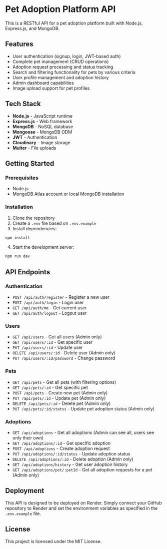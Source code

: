 # Pet Adoption Platform API

This is a RESTful API for a pet adoption platform built with Node.js, Express.js, and MongoDB.

## Features

- User authentication (signup, login, JWT-based auth)
- Complete pet management (CRUD operations)
- Adoption request processing and status tracking
- Search and filtering functionality for pets by various criteria
- User profile management and adoption history
- Admin dashboard capabilities
- Image upload support for pet profiles

## Tech Stack

- **Node.js** - JavaScript runtime
- **Express.js** - Web framework
- **MongoDB** - NoSQL database
- **Mongoose** - MongoDB ODM
- **JWT** - Authentication
- **Cloudinary** - Image storage
- **Multer** - File uploads

## Getting Started

### Prerequisites

- Node.js
- MongoDB Atlas account or local MongoDB installation

### Installation

1. Clone the repository
2. Create a `.env` file based on `.env.example`
3. Install dependencies:

```bash
npm install
```

4. Start the development server:

```bash
npm run dev
```

## API Endpoints

### Authentication

- `POST /api/auth/register` - Register a new user
- `POST /api/auth/login` - Login user
- `GET /api/auth/me` - Get current user
- `GET /api/auth/logout` - Logout user

### Users

- `GET /api/users` - Get all users (Admin only)
- `GET /api/users/:id` - Get specific user
- `PUT /api/users/:id` - Update user
- `DELETE /api/users/:id` - Delete user (Admin only)
- `PUT /api/users/:id/password` - Change password

### Pets

- `GET /api/pets` - Get all pets (with filtering options)
- `GET /api/pets/:id` - Get specific pet
- `POST /api/pets` - Create new pet (Admin only)
- `PUT /api/pets/:id` - Update pet (Admin only)
- `DELETE /api/pets/:id` - Delete pet (Admin only)
- `PUT /api/pets/:id/status` - Update pet adoption status (Admin only)

### Adoptions

- `GET /api/adoptions` - Get all adoptions (Admin can see all, users see only their own)
- `GET /api/adoptions/:id` - Get specific adoption
- `POST /api/adoptions` - Create adoption request
- `PUT /api/adoptions/:id/status` - Update adoption status
- `DELETE /api/adoptions/:id` - Delete adoption (Admin only)
- `GET /api/adoptions/history` - Get user adoption history
- `GET /api/adoptions/pet/:petId` - Get all adoption requests for a pet (Admin only)

## Deployment

This API is designed to be deployed on Render. Simply connect your GitHub repository to Render and set the environment variables as specified in the `.env.example` file.

## License

This project is licensed under the MIT License.